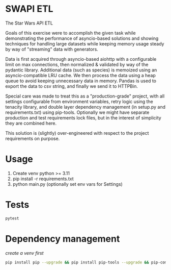 # SWAPI ETL

The Star Wars API ETL

Goals of this exercise were to accomplish the given task while demonstrating the performance of asyncio-based solutions
and showing techniques for handling large datasets while keeping memory usage steady by way of "streaming" data with
generators.

Data is first acquired through asyncio-based aiohttp with a configurable limit on max connections, then normalized &
validated by way of the pydantic library. Additional data (such as species) is memoized using an asyncio-compatible LRU
cache. We then process the data using a heap queue to avoid keeping unnecessary data in memory. Pandas is used to
export the data to csv string, and finally we send it to HTTPBin.

Special care was made to treat this as a "production-grade" project, with all settings configurable from environment
variables, retry logic using the tenacity library, and double layer dependency management (in setup.py and
requirements.txt) using pip-tools. Optionally we might have separate production and test requirements lock files, but
in the interest of simplicity they are combined here.

This solution is (slightly) over-engineered with respect to the project requirements on purpose.

# Usage

1. Create venv python >= 3.11
2. pip install -r requirements.txt
3. python main.py (optionally set env vars for Settings)

# Tests

```bash
pytest
```

# Dependency management

_create a venv first_

```bash
pip install pip --upgrade && pip install pip-tools --upgrade && pip-compile --extra=dev && pip-sync
```
